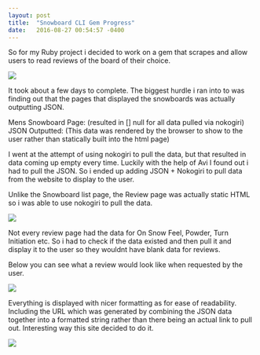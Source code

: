 ```yaml
---
layout: post
title:  "Snowboard CLI Gem Progress"
date:   2016-08-27 00:54:57 -0400
---
```



So for my Ruby project i decided to work on a gem that scrapes [](www.thegoodride.com) and allow users to read reviews of the board of their choice.

![](http://i.imgur.com/hJBXHv3.png)

It took about a few days to complete. The biggest hurdle i ran into to was finding out that the pages that displayed the snowboards was actually outputting JSON.

Mens Snowboard Page: [](http://thegoodride.com/snowboard-reviews/?mens=1) (resulted in [] null for all data pulled via nokogiri)
JSON Outputted: [](http://thegoodride.com/ajax.php?sort=0&mens=1) (This data was rendered by the browser to show to the user rather than statically built into the html page)

I went at the attempt of using nokogiri to pull the data, but that resulted in data coming up empty every time. Luckily with the help of Avi I found out i had to pull the JSON. So i ended up adding JSON + Nokogiri to pull data from the website to display to the user.

Unlike the Snowboard list page, the Review page was actually static HTML so i was able to use nokogiri to pull the data.

![](http://i.imgur.com/j1km8is.png)

Not every review page had the data for On Snow Feel, Powder, Turn Initiation etc. So i had to check if the data existed and then pull it and display it to the user so they wouldnt have blank data for reviews.

Below you can see what a review would look like when requested by the user.

![](http://i.imgur.com/j2OzEAG.png)

Everything is displayed with nicer formatting as for ease of readability. Including the URL which was generated by combining the JSON data together into a formatted string rather than there being an actual link to pull out. Interesting way this site decided to do it.

![](http://i.imgur.com/1xi6RDX.png)




